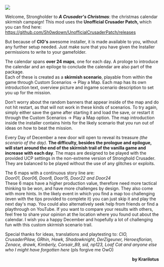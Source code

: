 ![](https://github.com/Krarilotus/ChristmasCalendar/blob/main/Door01/Door01_peview.png?raw=true)
<p>Welcome, Strongholder to <em><strong>A Crusader's Christmas</strong></em>: the christmas calendar skirmish campaign! This mod uses the <strong>Unofficial Crusader Patch, </strong>which you can find here:<a href="https://github.com/Sh0wdown/UnofficialCrusaderPatch/releases"> https://github.com/Sh0wdown/UnofficialCrusaderPatch/releases </a></p>
<p>But because of <strong>CIO's</strong> awesome installer, it is made available to you, without any further setup needed. Just make sure that you have given the Installer permissions to write to your gamefolder.</p>
<p>The calendar spans <strong>over 24 maps</strong>, one for each day. A prologe to introduce the calendar and an epiloge to conclude the calendar are also part of the package.<br />Each of these is created as a <strong>skirmish scenario</strong>, playable from within the game through Custom Scenarios -&gt; Play a Map. Each map has its own introduction text, overview picture and ingame scenario description to set you up for the mission.</p>
<p>Don&rsquo;t worry about the random banners that appear inside of the map and do not hit restart, as that will not work in these kinds of scenarios. To try again, simply either save the game after starting it and load the save, or restart it through the Custom Scenarios -&gt; Play a Map option. The map introduction inside the installer contains hints for the likely scenario that you run out of ideas on how to beat the mission.</p>
<p>Every Day of December a new door will open to reveal its treasure <em>(the scenario of the day)</em>. <strong>The difficulty, besides the prologue and epilogue, will start around the end of the skirmish trail of the vanilla game and increase with each day</strong>. The maps are designed to be played with the provided UCP settings in the non-extreme version of Stronghold Crusader. They are balanced to be played without the use of any glitches or exploits.</p>
<p>The 6 maps with a continuous story line are: <br /><em>Door01, Door06, Door8, Door15, Door22 and Door24</em><br />These 6 maps have a higher production value, therefore need more tactical thinking to be won, and have more challenges by design. They also come with more hints. In the likely event in which you find a map too challenging (even with the tips provided to complete it) you can just skip it and play the next day's map. You could also alternatively seek help from friends or find a playthrough on YouTube. If you want to compare your results with others, feel free to share your opinion at the location where you found out about the calendar. I wish you a happy December and hopefully a lot of challenging fun with this custom skirmish scenario trail.</p>
<p>Special thanks for ideas, translations and playtesting to: <em>CIO, CrusaderPilaw, GRhin, Hawk, Shadowknight, DerZigeuner, Heroesflorian, Zenace, drawk, Kimberly, Corsair_89, sid, np123, Loaf Cat and anyone else who I might have forgotten here</em> (pls forgive me OwO)</p>
<p style="text-align: right;"><strong> by Krarilotus</strong></p>
